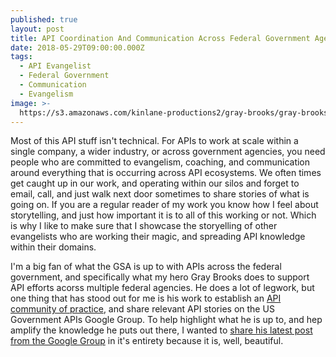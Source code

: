 ```yaml
---
published: true
layout: post
title: API Coordination And Communication Across Federal Government Agencies
date: 2018-05-29T09:00:00.000Z
tags:
  - API Evangelist
  - Federal Government
  - Communication
  - Evangelism
image: >-
  https://s3.amazonaws.com/kinlane-productions2/gray-brooks/gray-brooks-microphone.jpg
---
```

<p></p>Most of this API stuff isn't technical. For APIs to work at scale within a single company, a wider industry, or across government agencies, you need people who are committed to evangelism, coaching, and communication around everything that is occurring across API ecosystems. We often times get caught up in our work, and operating within our silos and forget to email, call, and just walk next door sometimes to share stories of what is going on. If you are a regular reader of my work you know how I feel about storytelling, and just how important it is to all of this working or not. Which is why I like to make sure that I showcase the storyelling of other evangelists who are working their magic, and spreading API knowledge within their domains.

I'm a big fan of what the GSA is up to with APIs across the federal government, and specifically what my hero Gray Brooks does to support API efforts acorss multiple federal agencies. He does a lot of legwork, but one thing that has stood out for me is his work to establish an [API community of practice](https://digital.gov/communities/apis/), and share relevant API stories on the US Government APIs Google Group. To help highlight what he is up to, and hep amplify the knowledge he puts out there, I wanted to [share his latest post from the Google Group](https://groups.google.com/forum/#!topic/us-government-apis/xQQvLajni08) in it's entirety because it is, well, beautiful.

